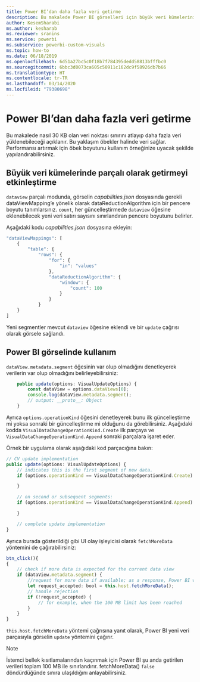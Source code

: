 ```yaml
---
title: Power BI’dan daha fazla veri getirme
description: Bu makalede Power BI görselleri için büyük veri kümelerini parçalı olarak getirmeyi etkinleştirme işlemi açıklanır.
author: KesemSharabi
ms.author: kesharab
ms.reviewer: sranins
ms.service: powerbi
ms.subservice: powerbi-custom-visuals
ms.topic: how-to
ms.date: 06/18/2019
ms.openlocfilehash: 6d51a27bc5c0f18b7f784395dedd58813bfffbc0
ms.sourcegitcommit: 6bbc3d0073ca605c50911c162dc9f58926db7b66
ms.translationtype: HT
ms.contentlocale: tr-TR
ms.lasthandoff: 03/14/2020
ms.locfileid: "79380698"
---
```

# <a name="fetch-more-data-from-power-bi"></a>Power BI’dan daha fazla veri getirme

Bu makalede nasıl 30 KB olan veri noktası sınırını atlayıp daha fazla veri yüklenebileceği açıklanır. Bu yaklaşım öbekler halinde veri sağlar. Performansı artırmak için öbek boyutunu kullanım örneğinize uyacak şekilde yapılandırabilirsiniz.  

## <a name="enable-a-segmented-fetch-of-large-datasets"></a>Büyük veri kümelerinde parçalı olarak getirmeyi etkinleştirme

`dataview` parçalı modunda, görselin *capabilities.json* dosyasında gerekli dataViewMapping’e yönelik olarak dataReductionAlgorithm için bir pencere boyutu tanımlarsınız. `count`, her güncelleştirmede `dataview` öğesine eklenebilecek yeni veri satırı sayısını sınırlandıran pencere boyutunu belirler.

Aşağıdaki kodu *capabilities.json* dosyasına ekleyin:

```typescript
"dataViewMappings": [
    {
        "table": {
            "rows": {
                "for": {
                    "in": "values"
                },
                "dataReductionAlgorithm": {
                    "window": {
                        "count": 100
                    }
                }
            }
    }
]
```

Yeni segmentler mevcut `dataview` öğesine eklendi ve bir `update` çağrısı olarak görsele sağlandı.

## <a name="usage-in-the-power-bi-visual"></a>Power BI görselinde kullanım

`dataView.metadata.segment` öğesinin var olup olmadığını denetleyerek verilerin var olup olmadığını belirleyebilirsiniz:

```typescript
    public update(options: VisualUpdateOptions) {
        const dataView = options.dataViews[0];
        console.log(dataView.metadata.segment);
        // output: __proto__: Object
    }
```

Ayrıca `options.operationKind` öğesini denetleyerek bunu ilk güncelleştirme mi yoksa sonraki bir güncelleştirme mi olduğunu da görebilirsiniz. Aşağıdaki kodda `VisualDataChangeOperationKind.Create` ilk parçaya ve `VisualDataChangeOperationKind.Append` sonraki parçalara işaret eder.

Örnek bir uygulama olarak aşağıdaki kod parçacığına bakın:

```typescript
// CV update implementation
public update(options: VisualUpdateOptions) {
    // indicates this is the first segment of new data.
    if (options.operationKind == VisualDataChangeOperationKind.Create) {

    }

    // on second or subsequent segments:
    if (options.operationKind == VisualDataChangeOperationKind.Append) {

    }

    // complete update implementation
}
```

Ayrıca burada gösterildiği gibi UI olay işleyicisi olarak `fetchMoreData` yöntemini de çağırabilirsiniz:

```typescript
btn_click(){
{
    // check if more data is expected for the current data view
    if (dataView.metadata.segment) {
        //request for more data if available; as a response, Power BI will call update method
        let request_accepted: bool = this.host.fetchMoreData();
        // handle rejection
        if (!request_accepted) {
            // for example, when the 100 MB limit has been reached
        }
    }
}
```

`this.host.fetchMoreData` yöntemi çağrısına yanıt olarak, Power BI yeni veri parçasıyla görselin `update` yöntemini çağırır.

> [!NOTE]
> İstemci bellek kısıtlamalarından kaçınmak için Power BI şu anda getirilen verileri toplam 100 MB ile sınırlandırır. fetchMoreData() `false` döndürdüğünde sınıra ulaşıldığını anlayabilirsiniz.
